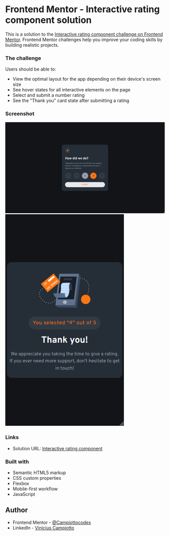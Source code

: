 # Frontend Mentor - Interactive rating component solution

This is a solution to the [Interactive rating component challenge on Frontend Mentor](https://www.frontendmentor.io/challenges/interactive-rating-component-koxpeBUmI). Frontend Mentor challenges help you improve your coding skills by building realistic projects.

### The challenge

Users should be able to:

- View the optimal layout for the app depending on their device's screen size
- See hover states for all interactive elements on the page
- Select and submit a number rating
- See the "Thank you" card state after submitting a rating

### Screenshot

![Desktop](./screenshot-desktop.jpg)
![mobile](./screenshot-mobile.jpg)

### Links

- Solution URL: [Interactive rating component](https://teal-brioche-1104d1.netlify.app/)

### Built with

- Semantic HTML5 markup
- CSS custom properties
- Flexbox
- Mobile-first workflow
- JavaScript

## Author

- Frontend Mentor - [@Campiottocodes](https://www.frontendmentor.io/profile/Campiottocodes)
- LinkedIn - [Vinícius Campiotto](https://www.linkedin.com/in/vinicius-campiotto-421233250/)
